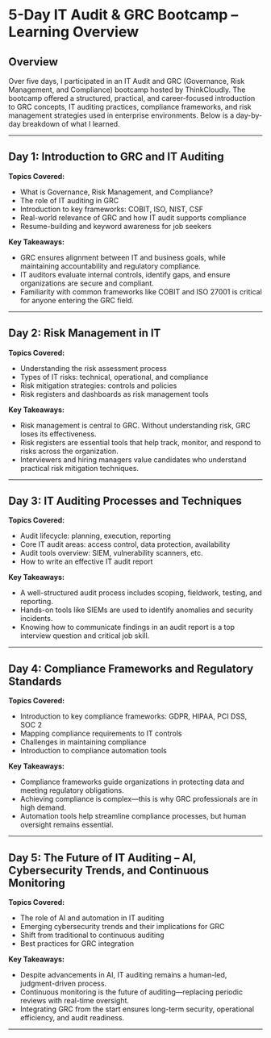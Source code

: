 
# 5-Day IT Audit & GRC Bootcamp – Learning Overview

## Overview

Over five days, I participated in an IT Audit and GRC (Governance, Risk Management, and Compliance) bootcamp hosted by ThinkCloudly. 
The bootcamp offered a structured, practical, and career-focused introduction to GRC concepts, IT auditing practices, compliance frameworks, 
and risk management strategies used in enterprise environments. Below is a day-by-day breakdown of what I learned.

---

## Day 1: Introduction to GRC and IT Auditing

**Topics Covered:**
- What is Governance, Risk Management, and Compliance?
- The role of IT auditing in GRC
- Introduction to key frameworks: COBIT, ISO, NIST, CSF
- Real-world relevance of GRC and how IT audit supports compliance
- Resume-building and keyword awareness for job seekers

**Key Takeaways:**
- GRC ensures alignment between IT and business goals, while maintaining accountability and regulatory compliance.
- IT auditors evaluate internal controls, identify gaps, and ensure organizations are secure and compliant.
- Familiarity with common frameworks like COBIT and ISO 27001 is critical for anyone entering the GRC field.

---

## Day 2: Risk Management in IT

**Topics Covered:**
- Understanding the risk assessment process
- Types of IT risks: technical, operational, and compliance
- Risk mitigation strategies: controls and policies
- Risk registers and dashboards as risk management tools

**Key Takeaways:**
- Risk management is central to GRC. Without understanding risk, GRC loses its effectiveness.
- Risk registers are essential tools that help track, monitor, and respond to risks across the organization.
- Interviewers and hiring managers value candidates who understand practical risk mitigation techniques.

---

## Day 3: IT Auditing Processes and Techniques

**Topics Covered:**
- Audit lifecycle: planning, execution, reporting
- Core IT audit areas: access control, data protection, availability
- Audit tools overview: SIEM, vulnerability scanners, etc.
- How to write an effective IT audit report

**Key Takeaways:**
- A well-structured audit process includes scoping, fieldwork, testing, and reporting.
- Hands-on tools like SIEMs are used to identify anomalies and security incidents.
- Knowing how to communicate findings in an audit report is a top interview question and critical job skill.

---

## Day 4: Compliance Frameworks and Regulatory Standards

**Topics Covered:**
- Introduction to key compliance frameworks: GDPR, HIPAA, PCI DSS, SOC 2
- Mapping compliance requirements to IT controls
- Challenges in maintaining compliance
- Introduction to compliance automation tools

**Key Takeaways:**
- Compliance frameworks guide organizations in protecting data and meeting regulatory obligations.
- Achieving compliance is complex—this is why GRC professionals are in high demand.
- Automation tools help streamline compliance processes, but human oversight remains essential.

---

## Day 5: The Future of IT Auditing – AI, Cybersecurity Trends, and Continuous Monitoring

**Topics Covered:**
- The role of AI and automation in IT auditing
- Emerging cybersecurity trends and their implications for GRC
- Shift from traditional to continuous auditing
- Best practices for GRC integration

**Key Takeaways:**
- Despite advancements in AI, IT auditing remains a human-led, judgment-driven process.
- Continuous monitoring is the future of auditing—replacing periodic reviews with real-time oversight.
- Integrating GRC from the start ensures long-term security, operational efficiency, and audit readiness.

---
